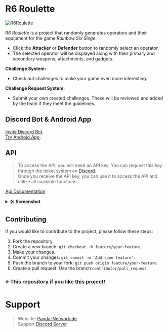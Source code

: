 # R6 Roulette

![R6Roulette](https://lonoxx.me/dist/img/Banner/R6Roulette.png)

*R6 Roulette* is a project that randomly generates operators and their equipment for the game *Rainbow Six Siege*.

- Click the **Attacker** or **Defender** button to randomly select an operator.
- The selected operator will be displayed along with their primary and secondary weapons, attachments, and gadgets.

**Challenge System:**
- Check out challenges to make your game even more interesting.

**Challenge Request System:**
- Submit your own created challenges. These will be reviewed and added by the team if they meet the guidelines.


## Discord Bot & Android App
[Invite Discord Bot](https://pnnet.dev/r6discord). \
[Try Android App](https://pnnet.dev/r6android).

## API

> To access the API, you will need an API key. You can request this key through the ticket system on [Discord](https://discord.gg/z8ScRvf).  
> Once you receive the API key, you can use it to access the API and utilize all available functions.

[Api Documentation](https://docs.panda-network.de/products/r6roulette)

<details>
  <summary>🛠️ <b>Screenshot</b></summary>
  
  <details>
    <summary><b>Discord Bot</b></summary>
    <a href="https://imagicx.de/i/mGDygPXcuhJI"><img src="https://cdn.r6roulette.de/about/DiscordBot/operator.png" alt="operator.png" width="100%"></a>
    <a href="https://imagicx.de/i/wvz3hdqMAHVQ"><img src="https://cdn.r6roulette.de/about/DiscordBot/attacker.png" alt="attacker.png" width="100%"></a>
    <a href="https://imagicx.de/i/KROZ9yeSPAE7"><img src="https://cdn.r6roulette.de/about/DiscordBot/getchallenge.png" alt="getchallenge.png"  width="100%"></a>
    <a href="https://imagicx.de/i/0Kf1Xt5qOInu"><img src="https://cdn.r6roulette.de/about/DiscordBot/changelog.png" alt="changelog.png" width="100%"></a>
    <a href="https://imagicx.de/i/qZSHDeFWy9tu"><img src="https://cdn.r6roulette.de/about/DiscordBot/invite.png" alt="invite.png" width="100%"></a>
  </details>

  <details>
    <summary><b>Homepage</b></summary>
    <a href="https://imagicx.de/i/94r7ibgaKTWc"><img src="https://cdn.r6roulette.de/about/Web/homepage.png" alt="operator.png" width="100%"></a>
  </details>

  <details>
    <summary><b>App</b></summary>
    <a href="https://cdn.r6roulette.de/about/App/Android/Handy_App_OP.jpg"><img src="https://cdn.r6roulette.de/about/App/Android/Handy_App_OP.jpg" alt="Handy_App_CH.jpg" width="100%"></a>
    <a href="https://cdn.r6roulette.de/about/App/Android/Handy_App_CH.jpg"><img src="https://cdn.r6roulette.de/about/App/Android/Handy_App_CH.jpg" alt="Handy_App_CH.jpg" width="100%"></a>
  </details>
  
</details>

## Contributing

If you would like to contribute to the project, please follow these steps:

1. Fork the repository.
2. Create a new branch: `git checkout -b feature/your-feature`.
3. Make your changes.
4. Commit your changes: `git commit -m 'Add some feature'`.
5. Push the branch to your fork: `git push origin feature/your-feature`.
6. Create a pull request. Use the branch `contributor/pull_request`.

### ⭐ This repository if you like this project!

# Support

> Website: [Panda-Network.de](https://panda-network.de) \
> Support [Discord Server](https://discord.gg/z8ScRvf)
